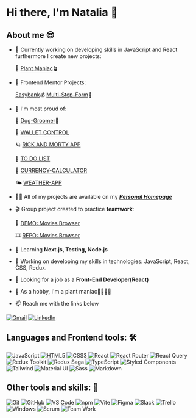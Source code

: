 # Hi there, I'm Natalia 👋

## About me 😎
* 🔭 Currently working on developing skills in JavaScript and React furthermore I create new projects:
  
  📌 [Plant Maniac](https://github.com/maxnatalia/plant-maniac)🪴

* 📌 Frontend Mentor Projects:
  
  [Easybank](https://github.com/maxnatalia/easybank-landing-page)💰
  [Multi-Step-Form](https://github.com/maxnatalia/multi-step-form)📑
  
* 📑 I'm most proud of:
  
    🐾 [Dog-Groomer](https://github.com/maxnatalia/dog-groomer)🐶

    👛 [WALLET CONTROL](https://github.com/maxnatalia/wallet-control)
  
    🪐 [RICK AND MORTY APP](https://github.com/maxnatalia/rick-morty-app)
  
    📌 [TO DO LIST](https://github.com/maxnatalia/ToDoListReact)
  
    🔢 [CURRENCY-CALCULATOR](https://github.com/maxnatalia/currency-calculator-ts)

    🌤️ [WEATHER-APP](https://github.com/maxnatalia/weather-app)

* 👨‍💻 All of my projects are available on my ***[Personal Homepage](https://maxnatalia.github.io/personal-homepage/)***
* 🎬 Group project created to practice **teamwork**:

    🎥 [DEMO: Movies Browser](https://maxnatalia.github.io/movies-browser/#/movies)
      
    🎞 [REPO: Movies Browser](https://github.com/maxnatalia/movies-browser)

* 🌱 Learning **Next.js, Testing, Node.js**
* 🔭 Working on developing my skills in technologies: JavaScript, React, CSS, Redux.
* 👯 Looking for a job as a **Front-End Developer(React)**
* 🌴 As a hobby, I'm a plant maniac🌱🌷🌺🌵
* 📫 Reach me with the links below

[![Gmail](https://img.shields.io/badge/-GMAIL-D14836?style=for-the-badge&logo=gmail&logoColor=white)](mailto:nataliamazur1988@gmail.com)
[![LinkedIn](https://img.shields.io/badge/-LINKEDIN-0077B5?style=for-the-badge&logo=linkedin&logoColor=white)](https://www.linkedin.com/in/natalia-mazur-%C5%BCurek-136a35254/)

## Languages and Frontend tools: 🛠 

![JavaScript](https://img.shields.io/badge/-JavaScript-%23F7DF1C?style=flat-square&logo=javascript&logoColor=000000&labelColor=%23F7DF1C)
![HTML5](https://img.shields.io/badge/-HTML5-%23E44D27?style=flat-square&logo=html5&logoColor=ffffff)
![CSS3](https://img.shields.io/badge/-CSS3-%231572B6?style=flat-square&logo=css3)
![React](https://img.shields.io/badge/-React-61DAFB?style=flat-square&logo=react&logoColor=ffffff)
![React Router](https://img.shields.io/badge/React_Router-CA4245?style=flat-square&logo=reactrouter&logoColor=ffffff)
![React Query](https://img.shields.io/badge/React_Query-FF4154?style=flat-square&logo=reactquery&logoColor=ffffff)
![Redux Toolkit](https://img.shields.io/badge/Redux_Toolkit-%23593d88.svg?style=flat-square&logo=redux&logoColor=white)
![Redux Saga](https://img.shields.io/badge/Redux_Saga-999999?style=flat-square&logo=reduxsaga&logoColor=ffffff)
![TypeScript](https://img.shields.io/badge/TypeScript-3178C6?style=flat-square&logo=typescript&logoColor=ffffff)
![Styled Components](https://img.shields.io/badge/Styled--Components-DB7093?style=flat-square&logo=styled-components&logoColor=white)
![Tailwind](https://img.shields.io/badge/Tailwind-06B6D4?style=flat-square&logo=tailwindcss&logoColor=ffffff)
![Material UI](https://img.shields.io/badge/MaterialUI-007FFF?style=flat-square&logo=mui&logoColor=ffffff)
![Sass](https://img.shields.io/badge/Sass-CC6699?style=flat-square&logo=Sass&logoColor=ffffff)
![Markdown](https://img.shields.io/badge/-Markdown-000000?style=flat-square&logo=markdown)

## Other tools and skills: 💪

![Git](https://img.shields.io/badge/-Git-%23F05032?style=flat-square&logo=git&logoColor=%23ffffff)
![GitHub](https://img.shields.io/badge/-GitHub-181717?style=flat-square&logo=github)
![VS Code](http://img.shields.io/badge/-VS%20Code-007ACC?style=flat-square&logo=visual-studio-code&logoColor=ffffff)
![npm](https://img.shields.io/badge/npm-CB3837?style=flat-square&logo=npm&logoColor=ffffff)
![Vite](https://img.shields.io/badge/Vite-646CFF?style=flat-square&logo=vite&logoColor=ffffff)
![Figma](https://img.shields.io/badge/Figma-%23F24E1E.svg?style=flat-square&logo=figma&logoColor=white)
![Slack](https://img.shields.io/badge/Slack-4A154B?style=flat-square&logo=slack&logoColor=white)
![Trello](https://img.shields.io/badge/Trello-%23026AA7.svg?style=flat-square&logo=Trello&logoColor=white)
![Windows](http://img.shields.io/badge/-Windows-0078D6?style=flat-square&logo=windows&logoColor=ffffff)
![Scrum](https://img.shields.io/badge/-Scrum-325EDC?style=flat-square)
![Team Work](https://img.shields.io/badge/-Team_Work-00A98F?style=flat-square)
